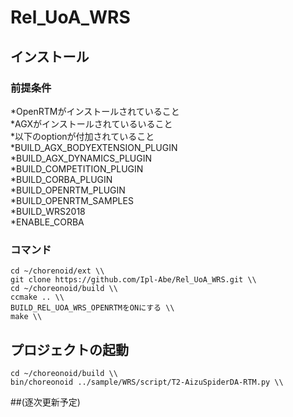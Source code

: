 # Rel_UoA_WRS

## インストール  
### 前提条件  
*OpenRTMがインストールされていること  
*AGXがインストールされているいること  
*以下のoptionが付加されていること  
*BUILD_AGX_BODYEXTENSION_PLUGIN  
*BUILD_AGX_DYNAMICS_PLUGIN  
*BUILD_COMPETITION_PLUGIN  
*BUILD_CORBA_PLUGIN  
*BUILD_OPENRTM_PLUGIN  
*BUILD_OPENRTM_SAMPLES  
*BUILD_WRS2018  
*ENABLE_CORBA  






### コマンド
    cd ~/chorenoid/ext \\  
    git clone https://github.com/Ipl-Abe/Rel_UoA_WRS.git \\  
    cd ~/choreonoid/build \\  
    ccmake .. \\  
    BUILD_REL_UOA_WRS_OPENRTMをONにする \\ 
    make \\  
## プロジェクトの起動  
    cd ~/choreonoid/build \\  
    bin/choreonoid ../sample/WRS/script/T2-AizuSpiderDA-RTM.py \\  
##(逐次更新予定)
